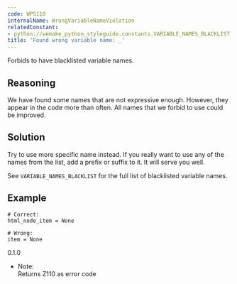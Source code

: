 ```yaml
---
code: WPS110
internalName: WrongVariableNameViolation
relatedConstant:
- python://wemake_python_styleguide.constants.VARIABLE_NAMES_BLACKLIST
title: 'Found wrong variable name: _'
---
```


Forbids to have blacklisted variable names.

## Reasoning
We have found some names that are not expressive enough. However,
they appear in the code more than often. All names that we forbid to
use could be improved.

## Solution
Try to use more specific name instead. If you really want to use any
of the names from the list, add a prefix or suffix to it. It will
serve you well.

See `VARIABLE_NAMES_BLACKLIST`
for the full list of blacklisted variable names.

## Example

    # Correct:
    html_node_item = None
    
    # Wrong:
    item = None

<div class="versionadded">

0.1.0

</div>

  - Note:  
    Returns Z110 as error code